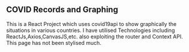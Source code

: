 ## COVID Records and  Graphing


This is a React Project which uses covid19api to show graphically the situations in various countries. 
I have utilised Technologies including ReactJs,Axios,CanvasJS,etc. also exploiting the router and Context API.
This page has not been stylised much.

